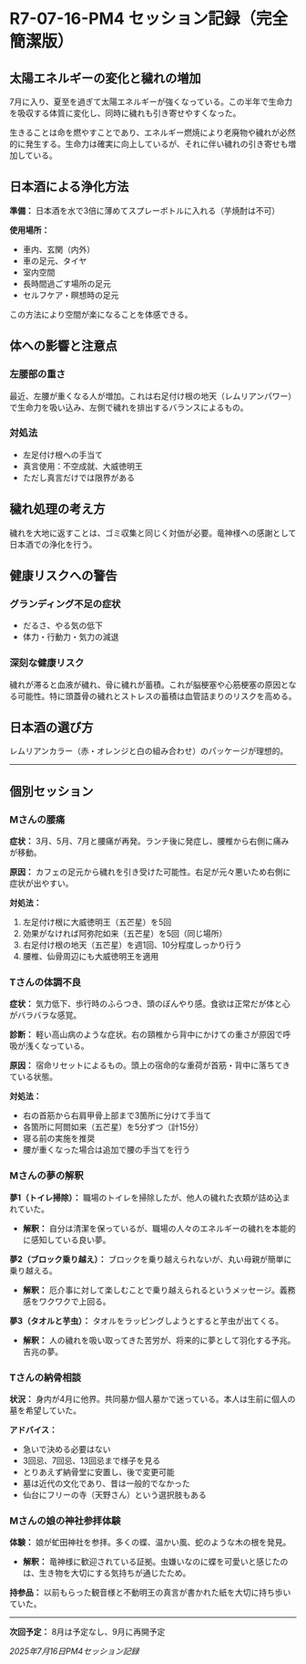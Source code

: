 # R7-07-16-PM4 セッション記録（完全簡潔版）

## 太陽エネルギーの変化と穢れの増加

7月に入り、夏至を過ぎて太陽エネルギーが強くなっている。この半年で生命力を吸収する体質に変化し、同時に穢れも引き寄せやすくなった。

生きることは命を燃やすことであり、エネルギー燃焼により老廃物や穢れが必然的に発生する。生命力は確実に向上しているが、それに伴い穢れの引き寄せも増加している。

## 日本酒による浄化方法

**準備：** 日本酒を水で3倍に薄めてスプレーボトルに入れる（芋焼酎は不可）

**使用場所：**

- 車内、玄関（内外）
- 車の足元、タイヤ
- 室内空間
- 長時間過ごす場所の足元
- セルフケア・瞑想時の足元

この方法により空間が楽になることを体感できる。

## 体への影響と注意点

### 左腰部の重さ

最近、左腰が重くなる人が増加。これは右足付け根の地天（レムリアンパワー）で生命力を吸い込み、左側で穢れを排出するバランスによるもの。

### 対処法

- 左足付け根への手当て
- 真言使用：不空成就、大威徳明王
- ただし真言だけでは限界がある

## 穢れ処理の考え方

穢れを大地に返すことは、ゴミ収集と同じく対価が必要。竜神様への感謝として日本酒での浄化を行う。

## 健康リスクへの警告

### グランディング不足の症状

- だるさ、やる気の低下
- 体力・行動力・気力の減退

### 深刻な健康リスク

穢れが滞ると血液が穢れ、骨に穢れが蓄積。これが脳梗塞や心筋梗塞の原因となる可能性。特に頭蓋骨の穢れとストレスの蓄積は血管詰まりのリスクを高める。

## 日本酒の選び方

レムリアンカラー（赤・オレンジと白の組み合わせ）のパッケージが理想的。

---

## 個別セッション

### Mさんの腰痛

**症状：** 3月、5月、7月と腰痛が再発。ランチ後に発症し、腰椎から右側に痛みが移動。

**原因：** カフェの足元から穢れを引き受けた可能性。右足が元々悪いため右側に症状が出やすい。

**対処法：**

1. 左足付け根に大威徳明王（五芒星）を5回
2. 効果がなければ阿弥陀如来（五芒星）を5回（同じ場所）
3. 右足付け根の地天（五芒星）を週1回、10分程度しっかり行う
4. 腰椎、仙骨周辺にも大威徳明王を適用

### Tさんの体調不良

**症状：** 気力低下、歩行時のふらつき、頭のぼんやり感。食欲は正常だが体と心がバラバラな感覚。

**診断：** 軽い高山病のような症状。右の頸椎から背中にかけての重さが原因で呼吸が浅くなっている。

**原因：** 宿命リセットによるもの。頭上の宿命的な重荷が首筋・背中に落ちてきている状態。

**対処法：**

- 右の首筋から右肩甲骨上部まで3箇所に分けて手当て
- 各箇所に阿閦如来（五芒星）を5分ずつ（計15分）
- 寝る前の実施を推奨
- 腰が重くなった場合は追加で腰の手当てを行う

### Mさんの夢の解釈

**夢1（トイレ掃除）：** 職場のトイレを掃除したが、他人の穢れた衣類が詰め込まれていた。

- **解釈：** 自分は清潔を保っているが、職場の人々のエネルギーの穢れを本能的に感知している良い夢。

**夢2（ブロック乗り越え）：** ブロックを乗り越えられないが、丸い母親が簡単に乗り越える。

- **解釈：** 厄介事に対して楽しむことで乗り越えられるというメッセージ。義務感をワクワクで上回る。

**夢3（タオルと芋虫）：** タオルをラッピングしようとすると芋虫が出てくる。

- **解釈：** 人の穢れを吸い取ってきた苦労が、将来的に夢として羽化する予兆。吉兆の夢。

### Tさんの納骨相談

**状況：** 身内が4月に他界。共同墓か個人墓かで迷っている。本人は生前に個人の墓を希望していた。

**アドバイス：**

- 急いで決める必要はない
- 3回忌、7回忌、13回忌まで様子を見る
- とりあえず納骨堂に安置し、後で変更可能
- 墓は近代の文化であり、昔は一般的でなかった
- 仙台にフリーの寺（天野さん）という選択肢もある

### Mさんの娘の神社参拝体験

**体験：** 娘が虻田神社を参拝。多くの蝶、温かい風、蛇のような木の根を発見。

- **解釈：** 竜神様に歓迎されている証拠。虫嫌いなのに蝶を可愛いと感じたのは、生き物を大切にする気持ちが通じたため。

**持参品：** 以前もらった観音様と不動明王の真言が書かれた紙を大切に持ち歩いていた。

---

**次回予定：** 8月は予定なし、9月に再開予定

_2025年7月16日PM4セッション記録_
